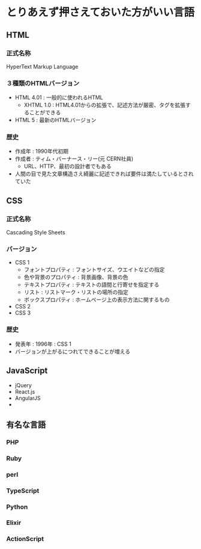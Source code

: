 # とりあえず押さえておいた方がいい言語

## HTML

### 正式名称

HyperText Markup Language

### ３種類のHTMLバージョン

- HTML 4.01 : 一般的に使われるHTML
  - XHTML 1.0 : HTML4.01からの拡張で、記述方法が厳密、タグを拡張することができる
- HTML 5 : 最新のHTMLバージョン

### 歴史

- 作成年 : 1990年代初期
- 作成者 : ティム・バーナース・リー(元 CERN社員)
  - URL、HTTP、最初の設計者でもある
- 人間の目で見た文章構造さえ綺麗に記述できれば要件は満たしているとされていた

## CSS

### 正式名称

Cascading Style Sheets

### バージョン

- CSS 1 
  - フォントプロパティ : フォントサイズ、ウエイトなどの指定
  - 色や背景のプロパティ : 背景画像、背景の色
  - テキストプロパティ : テキストの語間と行寄せを指定する
  - リスト : リストマーク・リストの場所の指定
  - ボックスプロパティ : ホームページ上の表示方法に関するもの
- CSS 2
- CSS 3

### 歴史

- 発表年 : 1996年 : CSS 1
- バージョンが上がるにつれてできることが増える

## JavaScript

- jQuery
- React.js
- AngularJS
- 

## 有名な言語

### PHP

### Ruby

### perl

### TypeScript

### Python

### Elixir

### ActionScript
